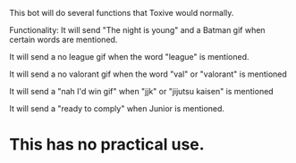 This bot will do several functions that Toxive would normally.

Functionality:
It will send "The night is young" and a Batman gif when certain words are mentioned.

It will send a no league gif when the word "league" is mentioned.

It will send a no valorant gif when the word "val" or "valorant" is mentioned

It will send a "nah I'd win gif" when "jjk" or "jijutsu kaisen" is mentioned

It will send a "ready to comply" when Junior is mentioned.

# This has no practical use.
